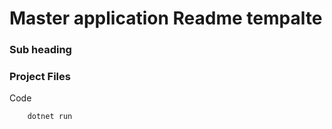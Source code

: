 # Master application Readme tempalte

### Sub heading ###

### Project Files ###

Code
```
    dotnet run
```